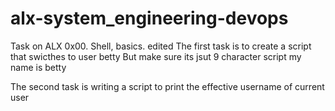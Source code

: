 # alx-system_engineering-devops
Task on ALX 0x00. Shell, basics. edited
The first task is to create a script that swicthes to user betty
But make sure its jsut 9 character
script my name is betty

The second task is writing a script to print the effective username of current user

